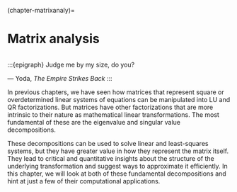 (chapter-matrixanaly)=
# Matrix analysis

```{index} Yoda, The Empire Strikes Back
```

:::{epigraph}
Judge me by my size, do you?

— Yoda, *The Empire Strikes Back* 
:::

In previous chapters, we have seen how matrices that represent square or overdetermined linear systems of equations can be manipulated into LU and QR factorizations. But matrices have other factorizations that are more intrinsic to their nature as mathematical linear transformations. The most fundamental of these are the eigenvalue and singular value decompositions.

These decompositions can be used to solve linear and least-squares systems, but they have greater value in how they represent the matrix itself. They lead to critical and quantitative insights about the structure of the underlying transformation and suggest ways to approximate it efficiently. In this chapter, we will look at both of these fundamental decompositions and hint at just a few of their computational applications.

